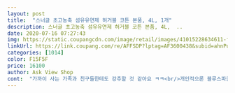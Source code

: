 ```yaml
---
layout: post 
title:  "스너글 초고농축 섬유유연제 허거블 코튼 본품, 4L, 1개" 
description: 스너글 초고농축 섬유유연제 허거블 코튼 본품, 4L,  ..
date: 2020-07-16 07:27:43 
img: https://static.coupangcdn.com/image/retail/images/41015228634611-f51bb7fa-84a4-4794-a542-387db32259da.jpg 
linkUrl: https://link.coupang.com/re/AFFSDP?lptag=AF3600438&subid=ahnPublicAsk&pageKey=1703093047&itemId=2898314993&vendorItemId=70887318328&traceid=V0-113-bcbab910713e5773 
categories: [1014] 
color: F15F5F 
price: 16100 
author: Ask View Shop 
cont:  "가까이 사는 가족과 친구들한테도 강추할 것 같아요 ㅋㅋ<br/>개인적으론 블루스파클이 제일 좋아요ㅎㅎ<br/>결과적으론 블루스파클 좋아하시는 분들이면 거부감 들지 않을 향 같습니다.<br/><br/>결혼하고 25년 넘게 많은 세탁과 건조를 해오면서<br/>고농축 세제라 적은 양으로도 충분한 효과를 낼 수 있어 더 좋아요<br/>너무 무겁다? 뚜껑이 닫을때 헷갈린다? 정도 아직 모르겠음<br/>다만 전 허거블 코튼향을 처음 맡았을때 피죤의 미모사향이랑 비슷하다고 느껴져서 새롭진 않았어요.<br/><br/>다양한 기능과 향을 가진 섬유유연제를 써보았지만<br/>다우니에서 스너글로 싹 바꾸고 세탁하는 주부에요.<br/><br/>단점<br/>디자인이 진짜 귀여움<br/>딱인 이 제품은 무조건 써야 할 거 같네요.<br/><br/>뚜껑에 단위가 적혀있어 맘놓고 부을수 있음<br/>몇년전 스너글의 향에 반해서<br/>뭔데 이렇게 포근한 향이 남.<br/>.<br/>? 코튼 향기의 정석이라 해야하나 곰돌인형 발바닥에서 날것같은 향임 액체 냄새만 맡았을때는 엥 꽃풀 느낌이네 했는데 빨고 나니까 코☆튼☆파☆티 진짜 끝내줌 사길 잘했음 아직 입고 돌아다니지 않아서 향의 지속력은 모르겠지만 색빨래는 스너글 흰빨래는 조금 남은 다른 고농축 섬유 유연제를 썼는데 확실히 스너글 냄새가 더 진함 4L 산거 후회안함<br/>블루 스파클 향과 같지 않고 다른향이에요.<br/><br/>블루스파클과 번갈아가며 기분따라 사용하려고요.<br/><br/>빨래를 널고 향기를 맡으면 맡을수록 정말 비슷하네요.<br/><br/>스너글의 블루 스파클 향을 너무 좋아해서 섬유유연제는 종류별로 다 모아놨어요.<br/><br/>앗, 허거블 코튼?? 새로 나왔나봐요?? 이틀전에 이제품 발견하고 얼른 샀어요.<br/><br/>어떤 지 궁금하기도 해서 배송받자마자 세탁을 하고 건조해 입어보았네요^^<br/>우연히 본 이 스너글 초고농축 섬유유연제를 보고<br/>이 제품은 과한 향을 내는 화학적 느낌이 확실히 덜 느껴지고<br/>일부 옷은 배란다에서 건조시키고 있는데 비가 오는 궃은 날씨임에도<br/>자연적 꽃 향기같은 신선한 느낌이 나서 넘 만족합니다.<br/><br/>장점<br/>저같이 옷을 입을 때 느껴지는 향에 의한 느낌에 특히 민감한 사람들에게<br/>전 그냥 블루스파클만 쓰려고요^^;<br/>좋은 가격, 이쁜 용기디자인 등에 끌려서<br/>좋은 냄새가 집안에 은은히 퍼지는게 잘 산 거 같다 생각이 들어요.<br/><br/>좋은 제품 오래동안 만들어 주시고, 더 좋은 제품 개발에도 힘써주세용^^<br/>지금 좋은 가격에 세일할 때를 이용해 싸게 몇 개 더 주문해버렸네요 ㅎ<br/>충동적으로 구매하게 되었습니다 ㅎㅎ<br/>코튼향은 양키캔들의 클린코튼향이 최고죠!<br/>하지만 양키캔들은 섬유유연제가 없으니ㅎㅎ<br/>향<br/>허거블 코튼이라ᆞᆞ<br/>허거블 코튼향의 이름과 이쁜 용기에 기대하며 샀는데<br/>" 
---
```


